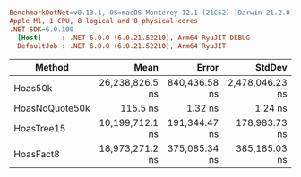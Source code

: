 ``` ini

BenchmarkDotNet=v0.13.1, OS=macOS Monterey 12.1 (21C52) [Darwin 21.2.0]
Apple M1, 1 CPU, 8 logical and 8 physical cores
.NET SDK=6.0.100
  [Host]     : .NET 6.0.0 (6.0.21.52210), Arm64 RyuJIT DEBUG
  DefaultJob : .NET 6.0.0 (6.0.21.52210), Arm64 RyuJIT


```
|         Method |            Mean |         Error |          StdDev |
|--------------- |----------------:|--------------:|----------------:|
|        Hoas50k | 26,238,826.5 ns | 840,436.58 ns | 2,478,046.23 ns |
| HoasNoQuote50k |        115.5 ns |       1.32 ns |         1.24 ns |
|     HoasTree15 | 10,199,712.1 ns | 191,344.47 ns |   178,983.73 ns |
|      HoasFact8 | 18,973,271.2 ns | 375,085.34 ns |   385,185.03 ns |
